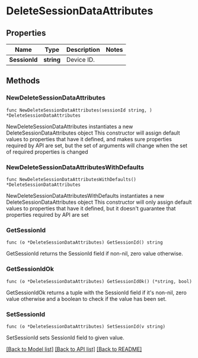 # DeleteSessionDataAttributes

## Properties

Name | Type | Description | Notes
------------ | ------------- | ------------- | -------------
**SessionId** | **string** | Device ID. | 

## Methods

### NewDeleteSessionDataAttributes

`func NewDeleteSessionDataAttributes(sessionId string, ) *DeleteSessionDataAttributes`

NewDeleteSessionDataAttributes instantiates a new DeleteSessionDataAttributes object
This constructor will assign default values to properties that have it defined,
and makes sure properties required by API are set, but the set of arguments
will change when the set of required properties is changed

### NewDeleteSessionDataAttributesWithDefaults

`func NewDeleteSessionDataAttributesWithDefaults() *DeleteSessionDataAttributes`

NewDeleteSessionDataAttributesWithDefaults instantiates a new DeleteSessionDataAttributes object
This constructor will only assign default values to properties that have it defined,
but it doesn't guarantee that properties required by API are set

### GetSessionId

`func (o *DeleteSessionDataAttributes) GetSessionId() string`

GetSessionId returns the SessionId field if non-nil, zero value otherwise.

### GetSessionIdOk

`func (o *DeleteSessionDataAttributes) GetSessionIdOk() (*string, bool)`

GetSessionIdOk returns a tuple with the SessionId field if it's non-nil, zero value otherwise
and a boolean to check if the value has been set.

### SetSessionId

`func (o *DeleteSessionDataAttributes) SetSessionId(v string)`

SetSessionId sets SessionId field to given value.



[[Back to Model list]](../README.md#documentation-for-models) [[Back to API list]](../README.md#documentation-for-api-endpoints) [[Back to README]](../README.md)


